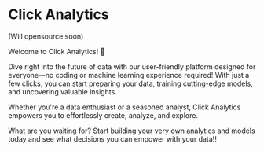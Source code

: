 # Click Analytics

(Will opensource soon)

Welcome to Click Analytics! 🚀 

Dive right into the future of data with our user-friendly platform designed for everyone—no coding or machine learning experience required! With just a few clicks, you can start preparing your data, training cutting-edge models, and uncovering valuable insights. 

Whether you're a data enthusiast or a seasoned analyst, Click Analytics empowers you to effortlessly create, analyze, and explore. 

What are you waiting for? Start building your very own analytics and models today and see what decisions you can empower with your data!!
